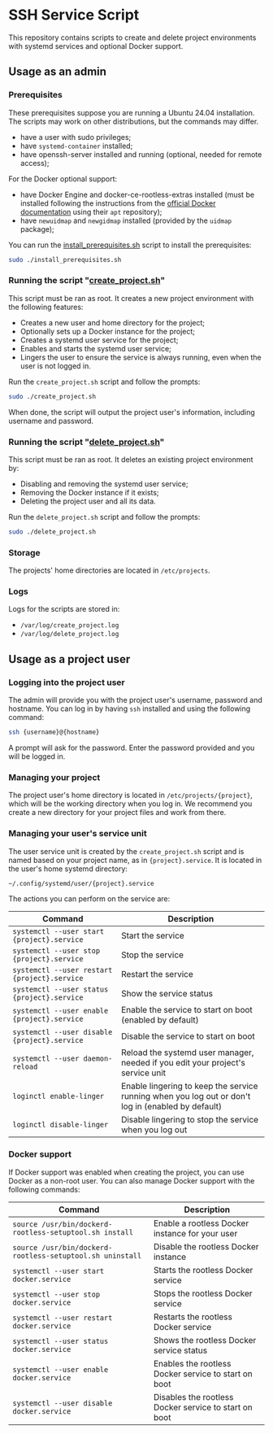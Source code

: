 # SSH Service Script

This repository contains scripts to create and delete project environments with systemd services and optional Docker support.

## Usage as an admin

### Prerequisites

These prerequisites suppose you are running a Ubuntu 24.04 installation. The scripts may work on other distributions, but the commands may differ.

- have a user with sudo privileges;
- have `systemd-container` installed;
- have openssh-server installed and running (optional, needed for remote access);

For the Docker optional support:

- have Docker Engine and docker-ce-rootless-extras installed (must be installed following the instructions from the [official Docker documentation](https://docs.docker.com/engine/install/ubuntu/) using their `apt` repository);
- have `newuidmap` and `newgidmap` installed (provided by the `uidmap` package);

You can run the [install_prerequisites.sh](install_prerequisites.sh) script to install the prerequisites:

```sh
sudo ./install_prerequisites.sh
```

### Running the script "[create_project.sh](create_project.sh)"

This script must be ran as root. It creates a new project environment with the following features:

- Creates a new user and home directory for the project;
- Optionally sets up a Docker instance for the project;
- Creates a systemd user service for the project;
- Enables and starts the systemd user service;
- Lingers the user to ensure the service is always running, even when the user is not logged in.

Run the `create_project.sh` script and follow the prompts:

```sh
sudo ./create_project.sh
```

When done, the script will output the project user's information, including username and password.

### Running the script "[delete_project.sh](delete_project.sh)"

This script must be ran as root. It deletes an existing project environment by:

- Disabling and removing the systemd user service;
- Removing the Docker instance if it exists;
- Deleting the project user and all its data.

Run the `delete_project.sh` script and follow the prompts:

```sh
sudo ./delete_project.sh
```

### Storage

The projects' home directories are located in `/etc/projects`.

### Logs

Logs for the scripts are stored in:

- `/var/log/create_project.log`
- `/var/log/delete_project.log`

## Usage as a project user

### Logging into the project user

The admin will provide you with the project user's username, password and hostname. You can log in by having `ssh` installed and using the following command:

```sh
ssh {username}@{hostname}
```

A prompt will ask for the password. Enter the password provided and you will be logged in.

### Managing your project

The project user's home directory is located in `/etc/projects/{project}`, which will be the working directory when you log in. We recommend you create a new directory for your project files and work from there.

### Managing your user's service unit

The user service unit is created by the `create_project.sh` script and is named based on your project name, as in  `{project}.service`. It is located in the user's home systemd directory:

```sh
~/.config/systemd/user/{project}.service
```

The actions you can perform on the service are:

| Command | Description |
| --- | --- |
| `systemctl --user start {project}.service` | Start the service |
| `systemctl --user stop {project}.service` | Stop the service |
| `systemctl --user restart {project}.service` | Restart the service |
| `systemctl --user status {project}.service` | Show the service status |
| `systemctl --user enable {project}.service` | Enable the service to start on boot (enabled by default) |
| `systemctl --user disable {project}.service` | Disable the service to start on boot |
| `systemctl --user daemon-reload` | Reload the systemd user manager, needed if you edit your project's service unit |
| `loginctl enable-linger` | Enable lingering to keep the service running when you log out or don't log in (enabled by default) |
| `loginctl disable-linger` | Disable lingering to stop the service when you log out |

### Docker support

If Docker support was enabled when creating the project, you can use Docker as a non-root user. You can also manage Docker support with the following commands:

| Command | Description |
| --- | --- |
| `source /usr/bin/dockerd-rootless-setuptool.sh install` | Enable a rootless Docker instance for your user |
| `source /usr/bin/dockerd-rootless-setuptool.sh uninstall` | Disable the rootless Docker instance |
| `systemctl --user start docker.service` | Starts the rootless Docker service |
| `systemctl --user stop docker.service` | Stops the rootless Docker service |
| `systemctl --user restart docker.service` | Restarts the rootless Docker service |
| `systemctl --user status docker.service` | Shows the rootless Docker service status |
| `systemctl --user enable docker.service` | Enables the rootless Docker service to start on boot |
| `systemctl --user disable docker.service` | Disables the rootless Docker service to start on boot |
